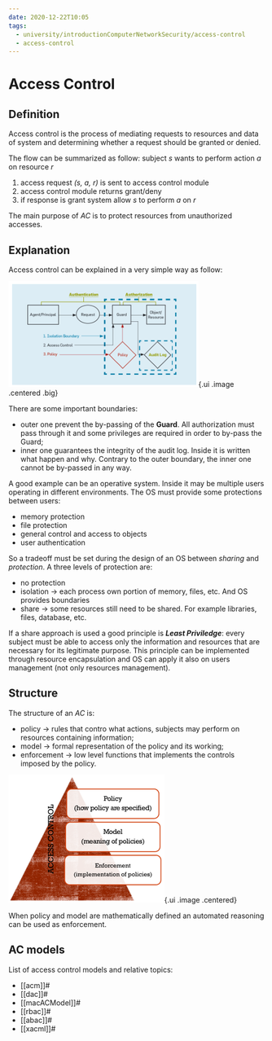 ```yaml
---
date: 2020-12-22T10:05
tags:
  - university/introductionComputerNetworkSecurity/access-control
  - access-control
---
```


# Access Control

## Definition
Access control is the process of mediating requests to resources and data of system and determining whether a request should be granted or denied.

The flow can be summarized as follow: subject *s* wants to perform action *a* on resource *r*

1. access request *(s, a, r)* is sent to access control module
2. access control module returns grant/deny
3. if response is grant system allow *s* to perform *a* on *r*

The main purpose of *AC* is to protect resources from unauthorized accesses.

## Explanation
Access control can be explained in a very simple way as follow:

![AC](./static/accessControl.png){.ui .image .centered .big}

There are some important boundaries:

* outer one prevent the by-passing of the **Guard**. All authorization must pass through it and some privileges are required in order to by-pass the Guard;
* inner one guarantees the integrity of the audit log. Inside it is written what happen and why. Contrary to the outer boundary, the inner one cannot be by-passed in any way.

A good example can be an operative system. Inside it may be multiple users operating in different environments. The OS must provide some protections between users:

* memory protection
* file protection
* general control and access to objects
* user authentication

So a tradeoff must be set during the design of an OS between *sharing* and *protection*. A three levels of protection are:

* no protection
* isolation → each process own portion of memory, files, etc. And OS provides boundaries
* share → some resources still need to be shared. For example libraries, files, database, etc.

If a share approach is used a good principle is ***Least Priviledge***: every subject must be able to access only the information and resources that are necessary for its legitimate purpose. This principle can be implemented through resource encapsulation and OS can apply it also on users management (not only resources management).

## Structure
The structure of an *AC* is:

* policy → rules that contro what actions, subjects may perform on resources containing information;
* model → formal representation of the policy and its working;
* enforcement → low level functions that implements the controls imposed by the policy.

![AC structure](./static/acStructure.png){.ui .image .centered}

When policy and model are mathematically defined an automated reasoning can be used as enforcement.

## AC models
List of access control models and relative topics:

* [[acm]]#
* [[dac]]#
* [[macACModel]]#
* [[rbac]]#
* [[abac]]#
* [[xacml]]#
